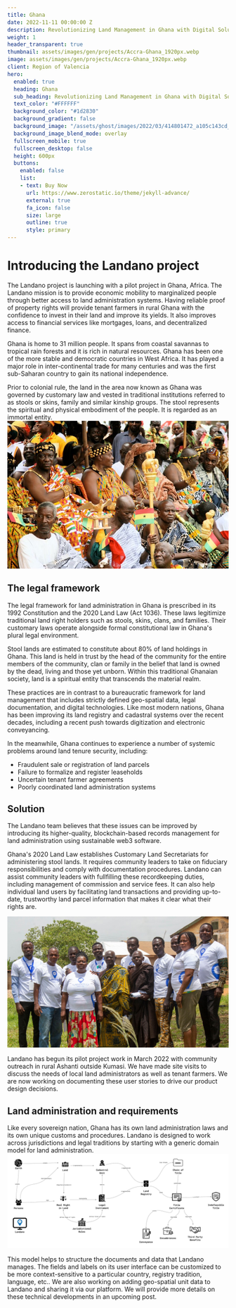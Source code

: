 ```yaml
---
title: Ghana
date: 2022-11-11 00:00:00 Z
description: Revolutionizing Land Management in Ghana with Digital Solutions
weight: 1
header_transparent: true
thumbnail: assets/images/gen/projects/Accra-Ghana_1920px.webp
image: assets/images/gen/projects/Accra-Ghana_1920px.webp
client: Region of Valencia
hero:
  enabled: true
  heading: Ghana
  sub_heading: Revolutionizing Land Management in Ghana with Digital Solutions
  text_color: "#FFFFFF"
  background_color: "#1d2830"
  background_gradient: false
  background_image: "/assets/ghost/images/2022/03/414801472_a105c143cd_o.jpg"
  background_image_blend_mode: overlay
  fullscreen_mobile: true
  fullscreen_desktop: false
  height: 600px
  buttons:
    enabled: false
    list:
    - text: Buy Now
      url: https://www.zerostatic.io/theme/jekyll-advance/
      external: true
      fa_icon: false
      size: large
      outline: true
      style: primary
---
```


# Introducing the Landano project

The Landano project is launching with a pilot project in Ghana, Africa. The Landano mission is to provide economic mobility to marginalized people through better access to land administration systems. Having reliable proof of property rights will provide tenant farmers in rural Ghana with the confidence to invest in their land and improve its yields. It also improves access to financial services like mortgages, loans, and decentralized finance.

Ghana is home to 31 million people. It spans from coastal savannas to tropical rain forests and it is rich in natural resources. Ghana has been one of the more stable and democratic countries in West Africa. It has played a major role in inter-continental trade for many centuries and was the first sub-Saharan country to gain its national independence.

Prior to colonial rule, the land in the area now known as Ghana was governed by customary law and vested in traditional institutions referred to as stools or skins, family and similar kinship groups. The stool represents the spiritual and physical embodiment of the people. It is regarded as an immortal entity.
![Ghana Ceremony](/assets/ghost/images/2022/03/414801472_a105c143cd_o.jpg)

## The legal framework

The legal framework for land administration in Ghana is prescribed in its 1992 Constitution and the 2020 Land Law (Act 1036). These laws legitimize traditional land right holders such as stools, skins, clans, and families. Their customary laws operate alongside formal constitutional law in Ghana's plural legal environment.

Stool lands are estimated to constitute about 80% of land holdings in Ghana. This land is held in trust by the head of the community for the entire members of the community, clan or family in the belief that land is owned by the dead, living and those yet unborn. Within this traditional Ghanaian society, land is a spiritual entity that transcends the material realm.

These practices are in contrast to a bureaucratic framework for land management that includes strictly defined geo-spatial data, legal documentation, and digital technologies. Like most modern nations, Ghana has been improving its land registry and cadastral systems over the recent decades, including a recent push towards digitization and electronic conveyancing.

In the meanwhile, Ghana continues to experience a number of systemic problems around land tenure security, including:

- Fraudulent sale or registration of land parcels
- Failure to formalize and register leaseholds
- Uncertain tenant farmer agreements
- Poorly coordinated land administration systems

## Solution

The Landano team believes that these issues can be improved by introducing its higher-quality, blockchain-based records management for land administration using sustainable web3 software.

Ghana's 2020 Land Law establishes Customary Land Secretariats for administering stool lands. It requires community leaders to take on fiduciary responsibilities and comply with documentation procedures. Landano can assist community leaders with fullfilling these recordkeeping duties, including management of commission and service fees. It can also help individual land users by facilitating land transactions and providing up-to-date, trustworthy land parcel information that makes it clear what their rights are.

![Ghana Ceremony](/assets/ghost/images/2022/03/IMG_1680_graded.JPG)

Landano has begun its pilot project work in March 2022 with community outreach in rural Ashanti outside Kumasi. We have made site visits to discuss the needs of local land administrators as well as tenant farmers. We are now working on documenting these user stories to drive our product design decisions.

## Land administration and requirements

Like every sovereign nation, Ghana has its own land administration laws and its own unique customs and procedures. Landano is designed to work across jurisdictions and legal traditions by starting with a generic domain model for land administration.
![Landano Requirements Analysis](/assets/ghost/images/2022/03/Landano---requirements-analysis-v3.jpg)

This model helps to structure the documents and data that Landano manages. The fields and labels on its user interface can be customized to be more context-sensitive to a particular country, registry tradition, language, etc.. We are also working on adding geo-spatial unit data to Landano and sharing it via our platform. We will provide more details on these technical developments in an upcoming post.


